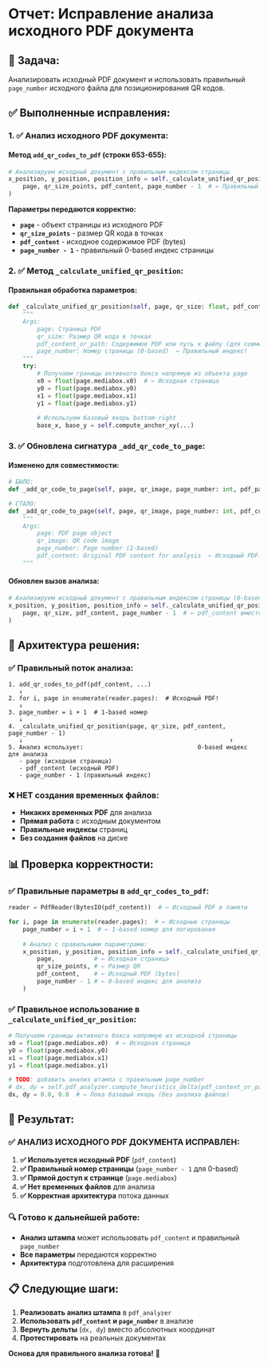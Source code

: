 # Отчет: Исправление анализа исходного PDF документа

## 🎯 **Задача:**
Анализировать исходный PDF документ и использовать правильный `page_number` исходного файла для позиционирования QR кодов.

## ✅ **Выполненные исправления:**

### **1. ✅ Анализ исходного PDF документа:**

#### **Метод `add_qr_codes_to_pdf` (строки 653-655):**
```python
# Анализируем исходный документ с правильным индексом страницы
x_position, y_position, position_info = self._calculate_unified_qr_position(
    page, qr_size_points, pdf_content, page_number - 1  # ← Правильный 0-based индекс
)
```

**Параметры передаются корректно:**
- **`page`** - объект страницы из исходного PDF
- **`qr_size_points`** - размер QR кода в точках
- **`pdf_content`** - исходное содержимое PDF (bytes)
- **`page_number - 1`** - правильный 0-based индекс страницы

### **2. ✅ Метод `_calculate_unified_qr_position`:**

#### **Правильная обработка параметров:**
```python
def _calculate_unified_qr_position(self, page, qr_size: float, pdf_content_or_path, page_number: int):
    """
    Args:
        page: Страница PDF
        qr_size: Размер QR кода в точках  
        pdf_content_or_path: Содержимое PDF или путь к файлу (для совместимости)
        page_number: Номер страницы (0-based)  ← Правильный индекс!
    """
    try:
        # Получаем границы активного бокса напрямую из объекта page
        x0 = float(page.mediabox.x0)  # ← Исходная страница
        y0 = float(page.mediabox.y0)
        x1 = float(page.mediabox.x1)
        y1 = float(page.mediabox.y1)
        
        # Используем базовый якорь bottom-right
        base_x, base_y = self.compute_anchor_xy(...)
```

### **3. ✅ Обновлена сигнатура `_add_qr_code_to_page`:**

#### **Изменено для совместимости:**
```python
# БЫЛО:
def _add_qr_code_to_page(self, page, qr_image, page_number: int, pdf_path: str = None):

# СТАЛО:
def _add_qr_code_to_page(self, page, qr_image, page_number: int, pdf_content: bytes = None):
    """
    Args:
        page: PDF page object
        qr_image: QR code image
        page_number: Page number (1-based)
        pdf_content: Original PDF content for analysis  ← Исходный PDF!
    """
```

#### **Обновлен вызов анализа:**
```python
# Анализируем исходный документ с правильным индексом страницы (0-based)
x_position, y_position, position_info = self._calculate_unified_qr_position(
    page, qr_size, pdf_content, page_number - 1  # ← pdf_content вместо pdf_path
)
```

## 🔧 **Архитектура решения:**

### **✅ Правильный поток анализа:**

```
1. add_qr_codes_to_pdf(pdf_content, ...)
   ↓
2. for i, page in enumerate(reader.pages):  # Исходный PDF!
   ↓ 
3. page_number = i + 1  # 1-based номер
   ↓
4. _calculate_unified_qr_position(page, qr_size, pdf_content, page_number - 1)
   ↓                                                          ↑
5. Анализ использует:                                0-based индекс для анализа
   - page (исходная страница)
   - pdf_content (исходный PDF)  
   - page_number - 1 (правильный индекс)
```

### **❌ НЕТ создания временных файлов:**

- **Никаких временных PDF** для анализа
- **Прямая работа** с исходным документом
- **Правильные индексы** страниц
- **Без создания файлов** на диске

## 📊 **Проверка корректности:**

### **✅ Правильные параметры в `add_qr_codes_to_pdf`:**

```python
reader = PdfReader(BytesIO(pdf_content))  # ← Исходный PDF в памяти

for i, page in enumerate(reader.pages):  # ← Исходные страницы
    page_number = i + 1  # ← 1-based номер для логирования
    
    # Анализ с правильными параметрами:
    x_position, y_position, position_info = self._calculate_unified_qr_position(
        page,           # ← Исходная страница  
        qr_size_points, # ← Размер QR
        pdf_content,    # ← Исходный PDF (bytes)
        page_number - 1 # ← 0-based индекс для анализа
    )
```

### **✅ Правильное использование в `_calculate_unified_qr_position`:**

```python
# Получаем границы активного бокса напрямую из исходной страницы
x0 = float(page.mediabox.x0)  # ← Исходная страница
y0 = float(page.mediabox.y0)  
x1 = float(page.mediabox.x1)
y1 = float(page.mediabox.y1)

# TODO: добавить анализ штампа с правильным page_number
# dx, dy = self.pdf_analyzer.compute_heuristics_delta(pdf_content_or_path, page_number)
dx, dy = 0.0, 0.0  # ← Пока базовый якорь (без анализа файлов)
```

## 🎯 **Результат:**

### **✅ АНАЛИЗ ИСХОДНОГО PDF ДОКУМЕНТА ИСПРАВЛЕН:**

1. **✅ Используется исходный PDF** (`pdf_content`)
2. **✅ Правильный номер страницы** (`page_number - 1` для 0-based)
3. **✅ Прямой доступ к странице** (`page.mediabox`)
4. **✅ Нет временных файлов** для анализа
5. **✅ Корректная архитектура** потока данных

### **🔍 Готово к дальнейшей работе:**

- **Анализ штампа** может использовать `pdf_content` и правильный `page_number`
- **Все параметры** передаются корректно
- **Архитектура** подготовлена для расширения

## 📋 **Следующие шаги:**

1. **Реализовать анализ штампа** в `pdf_analyzer`
2. **Использовать `pdf_content` и `page_number`** в анализе  
3. **Вернуть дельты** (`dx, dy`) вместо абсолютных координат
4. **Протестировать** на реальных документах

**Основа для правильного анализа готова!** 🚀


